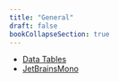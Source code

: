 ```yaml
---
title: "General"
draft: false
bookCollapseSection: true
---
```


* [Data Tables](https://www.datatables.net)
* [JetBrainsMono](https://www.jetbrains.com/lp/mono/#how-to-install)